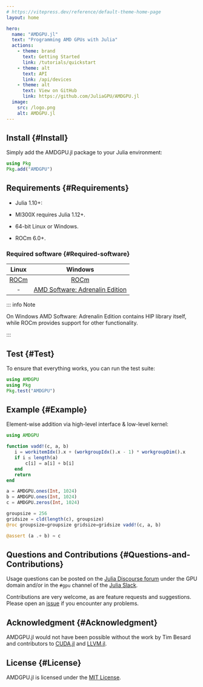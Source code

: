 ```yaml
---
# https://vitepress.dev/reference/default-theme-home-page
layout: home

hero:
  name: "AMDGPU.jl"
  text: "Programming AMD GPUs with Julia"
  actions:
    - theme: brand
      text: Getting Started
      link: /tutorials/quickstart
    - theme: alt
      text: API
      link: /api/devices
    - theme: alt
      text: View on GitHub
      link: https://github.com/JuliaGPU/AMDGPU.jl
  image:
    src: /logo.png
    alt: AMDGPU.jl
---
```



## Install {#Install}

Simply add the AMDGPU.jl package to your Julia environment:

```julia
using Pkg
Pkg.add("AMDGPU")
```


## Requirements {#Requirements}
- Julia 1.10+:
  
- MI300X requires Julia 1.12+.
  
- 64-bit Linux or Windows.
  
- ROCm 6.0+.
  

### Required software {#Required-software}

|                                   Linux                                   |                                     Windows                                     |
|:-------------------------------------------------------------------------:|:-------------------------------------------------------------------------------:|
| [ROCm](https://rocm.docs.amd.com/en/latest/deploy/linux/quick_start.html) |   [ROCm](https://rocm.docs.amd.com/en/latest/deploy/windows/quick_start.html)   |
|                                     -                                     | [AMD Software: Adrenalin Edition](https://www.amd.com/en/technologies/software) |


::: info Note

On Windows AMD Software: Adrenalin Edition contains HIP library itself, while ROCm provides support for other functionality.

:::

## Test {#Test}

To ensure that everything works, you can run the test suite:

```julia
using AMDGPU
using Pkg
Pkg.test("AMDGPU")
```


## Example {#Example}

Element-wise addition via high-level interface &amp; low-level kernel:

```julia
using AMDGPU

function vadd!(c, a, b)
   i = workitemIdx().x + (workgroupIdx().x - 1) * workgroupDim().x
   if i ≤ length(a)
       c[i] = a[i] + b[i]
   end
   return
end

a = AMDGPU.ones(Int, 1024)
b = AMDGPU.ones(Int, 1024)
c = AMDGPU.zeros(Int, 1024)

groupsize = 256
gridsize = cld(length(c), groupsize)
@roc groupsize=groupsize gridsize=gridsize vadd!(c, a, b)

@assert (a .+ b) ≈ c
```


## Questions and Contributions {#Questions-and-Contributions}

Usage questions can be posted on the [Julia Discourse forum](https://discourse.julialang.org/c/domain/gpu) under the GPU domain and/or in the `#gpu` channel of the [Julia Slack](https://julialang.org/community/).

Contributions are very welcome, as are feature requests and suggestions. Please open an [issue](https://github.com/JuliaGPU/AMDGPU.jl/issues) if you encounter any problems.

## Acknowledgment {#Acknowledgment}

AMDGPU.jl would not have been possible without the work by Tim Besard and contributors to [CUDA.jl](https://github.com/JuliaGPU/CUDA.jl) and [LLVM.jl](https://github.com/maleadt/LLVM.jl).

## License {#License}

AMDGPU.jl is licensed under the [MIT License](https://github.com/JuliaGPU/AMDGPU.jl/blob/master/LICENSE.md).
